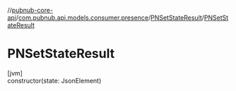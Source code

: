 //[pubnub-core-api](../../../index.md)/[com.pubnub.api.models.consumer.presence](../index.md)/[PNSetStateResult](index.md)/[PNSetStateResult](-p-n-set-state-result.md)

# PNSetStateResult

[jvm]\
constructor(state: JsonElement)
